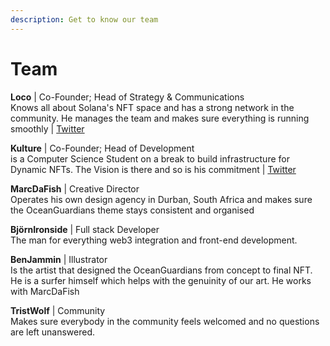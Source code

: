 ```yaml
---
description: Get to know our team
---
```


# Team

**Loco** | Co-Founder; Head of Strategy & Communications\
Knows all about Solana's NFT space and has a strong network in the community. He manages the team and makes sure everything is running smoothly | [Twitter](https://twitter.com/locotmc)

**Kulture** | Co-Founder; Head of Development\
is a Computer Science Student on a break to build infrastructure for Dynamic NFTs. The Vision is there and so is his commitment | [Twitter](https://twitter.com/KultureElectric)

**MarcDaFish** | Creative Director\
Operates his own design agency in Durban, South Africa and makes sure the OceanGuardians theme stays consistent and organised

**BjörnIronside** | Full stack Developer\
The man for everything web3 integration and front-end development.

**BenJammin** | Illustrator\
Is the artist that designed the OceanGuardians from concept to final NFT. He is a surfer himself which helps with the genuinity of our art. He works with MarcDaFish

**TristWolf** | Community\
Makes sure everybody in the community feels welcomed and no questions are left unanswered.
